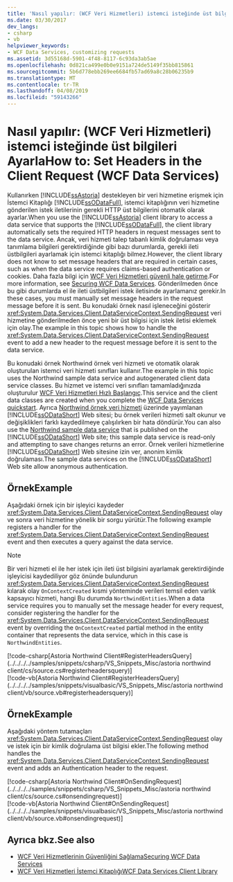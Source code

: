 ```yaml
---
title: 'Nasıl yapılır: (WCF Veri Hizmetleri) istemci isteğinde üst bilgileri Ayarla'
ms.date: 03/30/2017
dev_langs:
- csharp
- vb
helpviewer_keywords:
- WCF Data Services, customizing requests
ms.assetid: 3d55168d-5901-4f48-8117-6c93da3ab5ae
ms.openlocfilehash: 0d821ca499e0b0e9151a724de5149f35bb815861
ms.sourcegitcommit: 5b6d778ebb269ee6684fb57ad69a8c28b06235b9
ms.translationtype: MT
ms.contentlocale: tr-TR
ms.lasthandoff: 04/08/2019
ms.locfileid: "59143266"
---
```

# <a name="how-to-set-headers-in-the-client-request-wcf-data-services"></a><span data-ttu-id="e7593-102">Nasıl yapılır: (WCF Veri Hizmetleri) istemci isteğinde üst bilgileri Ayarla</span><span class="sxs-lookup"><span data-stu-id="e7593-102">How to: Set Headers in the Client Request (WCF Data Services)</span></span>
<span data-ttu-id="e7593-103">Kullanırken [!INCLUDE[ssAstoria](../../../../includes/ssastoria-md.md)] destekleyen bir veri hizmetine erişmek için İstemci Kitaplığı [!INCLUDE[ssODataFull](../../../../includes/ssodatafull-md.md)], istemci kitaplığının veri hizmetine gönderilen istek iletilerinin gerekli HTTP üst bilgilerini otomatik olarak ayarlar.</span><span class="sxs-lookup"><span data-stu-id="e7593-103">When you use the [!INCLUDE[ssAstoria](../../../../includes/ssastoria-md.md)] client library to access a data service that supports the [!INCLUDE[ssODataFull](../../../../includes/ssodatafull-md.md)], the client library automatically sets the required HTTP headers in request messages sent to the data service.</span></span> <span data-ttu-id="e7593-104">Ancak, veri hizmeti talep tabanlı kimlik doğrulaması veya tanımlama bilgileri gerektirdiğinde gibi bazı durumlarda, gerekli ileti üstbilgileri ayarlamak için istemci kitaplığı bilmez.</span><span class="sxs-lookup"><span data-stu-id="e7593-104">However, the client library does not know to set message headers that are required in certain cases, such as when the data service requires claims-based authentication or cookies.</span></span> <span data-ttu-id="e7593-105">Daha fazla bilgi için [WCF Veri Hizmetleri güvenli hale getirme](../../../../docs/framework/data/wcf/securing-wcf-data-services.md#clientAuthentication).</span><span class="sxs-lookup"><span data-stu-id="e7593-105">For more information, see [Securing WCF Data Services](../../../../docs/framework/data/wcf/securing-wcf-data-services.md#clientAuthentication).</span></span> <span data-ttu-id="e7593-106">Gönderilmeden önce bu gibi durumlarda el ile ileti üstbilgileri istek iletisinde ayarlamanız gerekir.</span><span class="sxs-lookup"><span data-stu-id="e7593-106">In these cases, you must manually set message headers in the request message before it is sent.</span></span> <span data-ttu-id="e7593-107">Bu konudaki örnek nasıl işleneceğini gösterir <xref:System.Data.Services.Client.DataServiceContext.SendingRequest> veri hizmetine gönderilmeden önce yeni bir üst bilgisi için istek iletisi eklemek için olay.</span><span class="sxs-lookup"><span data-stu-id="e7593-107">The example in this topic shows how to handle the <xref:System.Data.Services.Client.DataServiceContext.SendingRequest> event to add a new header to the request message before it is sent to the data service.</span></span>  
  
 <span data-ttu-id="e7593-108">Bu konudaki örnek Northwind örnek veri hizmeti ve otomatik olarak oluşturulan istemci veri hizmeti sınıfları kullanır.</span><span class="sxs-lookup"><span data-stu-id="e7593-108">The example in this topic uses the Northwind sample data service and autogenerated client data service classes.</span></span> <span data-ttu-id="e7593-109">Bu hizmet ve istemci veri sınıfları tamamladığınızda oluşturulur [WCF Veri Hizmetleri Hızlı Başlangıç](../../../../docs/framework/data/wcf/quickstart-wcf-data-services.md).</span><span class="sxs-lookup"><span data-stu-id="e7593-109">This service and the client data classes are created when you complete the [WCF Data Services quickstart](../../../../docs/framework/data/wcf/quickstart-wcf-data-services.md).</span></span> <span data-ttu-id="e7593-110">Ayrıca [Northwind örnek veri hizmeti](https://go.microsoft.com/fwlink/?LinkId=187426) üzerinde yayımlanan [!INCLUDE[ssODataShort](../../../../includes/ssodatashort-md.md)] Web sitesi; bu örnek verileri hizmeti salt okunur ve değişiklikleri farklı kaydedilmeye çalışılırken bir hata döndürür.</span><span class="sxs-lookup"><span data-stu-id="e7593-110">You can also use the [Northwind sample data service](https://go.microsoft.com/fwlink/?LinkId=187426) that is published on the [!INCLUDE[ssODataShort](../../../../includes/ssodatashort-md.md)] Web site; this sample data service is read-only and attempting to save changes returns an error.</span></span> <span data-ttu-id="e7593-111">Örnek verileri hizmetlerine [!INCLUDE[ssODataShort](../../../../includes/ssodatashort-md.md)] Web sitesine izin ver, anonim kimlik doğrulaması.</span><span class="sxs-lookup"><span data-stu-id="e7593-111">The sample data services on the [!INCLUDE[ssODataShort](../../../../includes/ssodatashort-md.md)] Web site allow anonymous authentication.</span></span>  
  
## <a name="example"></a><span data-ttu-id="e7593-112">Örnek</span><span class="sxs-lookup"><span data-stu-id="e7593-112">Example</span></span>  
 <span data-ttu-id="e7593-113">Aşağıdaki örnek için bir işleyici kaydeder <xref:System.Data.Services.Client.DataServiceContext.SendingRequest> olay ve sonra veri hizmetine yönelik bir sorgu yürütür.</span><span class="sxs-lookup"><span data-stu-id="e7593-113">The following example registers a handler for the <xref:System.Data.Services.Client.DataServiceContext.SendingRequest> event and then executes a query against the data service.</span></span>  
  
> [!NOTE]
>  <span data-ttu-id="e7593-114">Bir veri hizmeti el ile her istek için ileti üst bilgisini ayarlamak gerektirdiğinde işleyicisi kaydediliyor göz önünde bulundurun <xref:System.Data.Services.Client.DataServiceContext.SendingRequest> kılarak olay `OnContextCreated` kısmi yönteminde verileri temsil eden varlık kapsayıcı hizmeti, hangi Bu durumda `NorthwindEntities`.</span><span class="sxs-lookup"><span data-stu-id="e7593-114">When a data service requires you to manually set the message header for every request, consider registering the handler for the <xref:System.Data.Services.Client.DataServiceContext.SendingRequest> event by overriding the `OnContextCreated` partial method in the entity container that represents the data service, which in this case is `NorthwindEntities`.</span></span>  
  
[!code-csharp[Astoria Northwind Client#RegisterHeadersQuery](../../../../samples/snippets/csharp/VS_Snippets_Misc/astoria northwind client/cs/source.cs#registerheadersquery)]   
[!code-vb[Astoria Northwind Client#RegisterHeadersQuery](../../../../samples/snippets/visualbasic/VS_Snippets_Misc/astoria northwind client/vb/source.vb#registerheadersquery)]
  
## <a name="example"></a><span data-ttu-id="e7593-115">Örnek</span><span class="sxs-lookup"><span data-stu-id="e7593-115">Example</span></span>  
 <span data-ttu-id="e7593-116">Aşağıdaki yöntem tutamaçları <xref:System.Data.Services.Client.DataServiceContext.SendingRequest> olay ve istek için bir kimlik doğrulama üst bilgisi ekler.</span><span class="sxs-lookup"><span data-stu-id="e7593-116">The following method handles the <xref:System.Data.Services.Client.DataServiceContext.SendingRequest> event and adds an Authentication header to the request.</span></span>  
  
 [!code-csharp[Astoria Northwind Client#OnSendingRequest](../../../../samples/snippets/csharp/VS_Snippets_Misc/astoria northwind client/cs/source.cs#onsendingrequest)]  
 [!code-vb[Astoria Northwind Client#OnSendingRequest](../../../../samples/snippets/visualbasic/VS_Snippets_Misc/astoria northwind client/vb/source.vb#onsendingrequest)]  
  
## <a name="see-also"></a><span data-ttu-id="e7593-117">Ayrıca bkz.</span><span class="sxs-lookup"><span data-stu-id="e7593-117">See also</span></span>

- [<span data-ttu-id="e7593-118">WCF Veri Hizmetlerinin Güvenliğini Sağlama</span><span class="sxs-lookup"><span data-stu-id="e7593-118">Securing WCF Data Services</span></span>](../../../../docs/framework/data/wcf/securing-wcf-data-services.md)
- [<span data-ttu-id="e7593-119">WCF Veri Hizmetleri İstemci Kitaplığı</span><span class="sxs-lookup"><span data-stu-id="e7593-119">WCF Data Services Client Library</span></span>](../../../../docs/framework/data/wcf/wcf-data-services-client-library.md)
